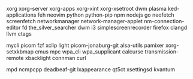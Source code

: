 xorg xorg-server xorg-apps xorg-xint xorg-xsetroot dwm plasma ked-applications feh neovim python python-pip npm nodejs go neofetch screenfetch networkmanager network-manager-applet nm-connection-editor fd the_silver_searcher dwm i3 simplescreenrecorder firefox clangd llvm ctags

mycli picom fzf xclip light picom-jonaburg-git alsa-utils pamixer xorg-setxkbmap cmus mpc wpa_cli wpa_supplicant calcurse transmission-remote xbacklight connman curl 

mpd ncmpcpp deadbeaf-git lxappearance qt5ct xsettingsd kvantum
